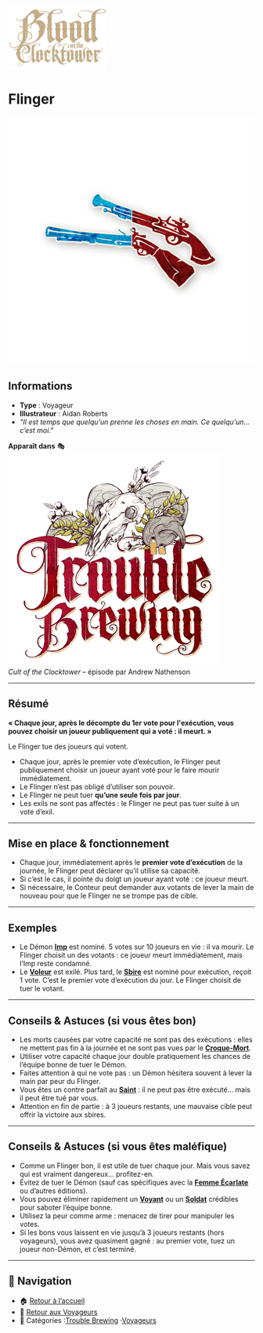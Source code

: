 <p align="left">
  <a href="/botc-fr-bambi/">
    <img src="../images/logo.png" alt="Accueil BotC FR" width="200">
  </a>
</p>

# Flinger  
![Flinger](../images/Icon_gunslinger.png)

## Informations
- **Type** : Voyageur  
- **Illustrateur** : Aidan Roberts  
- *"Il est temps que quelqu’un prenne les choses en main. Ce quelqu’un… c’est moi."*

**Apparaît dans** 🎭
![Trouble Brewing](../images/Logo_trouble_brewing.png)  
*Cult of the Clocktower* – épisode par Andrew Nathenson  

---

## Résumé
**« Chaque jour, après le décompte du 1er vote pour l'exécution, vous pouvez choisir un joueur publiquement qui a voté : il meurt. »**

Le Flinger tue des joueurs qui votent.  

- Chaque jour, après le premier vote d’exécution, le Flinger peut publiquement choisir un joueur ayant voté pour le faire mourir immédiatement.  
- Le Flinger n’est pas obligé d’utiliser son pouvoir.  
- Le Flinger ne peut tuer **qu’une seule fois par jour**.  
- Les exils ne sont pas affectés : le Flinger ne peut pas tuer suite à un vote d’exil.  

---

## Mise en place & fonctionnement
- Chaque jour, immédiatement après le **premier vote d’exécution** de la journée, le Flinger peut déclarer qu’il utilise sa capacité.  
- Si c’est le cas, il pointe du doigt un joueur ayant voté : ce joueur meurt.  
- Si nécessaire, le Conteur peut demander aux votants de lever la main de nouveau pour que le Flinger ne se trompe pas de cible.  

---

## Exemples
- Le Démon **[Imp](../tb_roles/imp.md)** est nominé. 5 votes sur 10 joueurs en vie : il va mourir. Le Flinger choisit un des votants : ce joueur meurt immédiatement, mais l’Imp reste condamné.  
- Le **[Voleur](../voyageurs/voleur.md)** est exilé. Plus tard, le **[Sbire](../tb_roles/butler.md)** est nominé pour exécution, reçoit 1 vote. C’est le premier vote d’exécution du jour. Le Flinger choisit de tuer le votant.  

---

## Conseils & Astuces (si vous êtes bon)
- Les morts causées par votre capacité ne sont pas des exécutions : elles ne mettent pas fin à la journée et ne sont pas vues par le **[Croque-Mort](../tb_roles/undertaker.md)**.  
- Utiliser votre capacité chaque jour double pratiquement les chances de l’équipe bonne de tuer le Démon.  
- Faites attention à qui ne vote pas : un Démon hésitera souvent à lever la main par peur du Flinger.  
- Vous êtes un contre parfait au **[Saint](../tb_roles/saint.md)** : il ne peut pas être exécuté… mais il peut être tué par vous.  
- Attention en fin de partie : à 3 joueurs restants, une mauvaise cible peut offrir la victoire aux sbires.  

---

## Conseils & Astuces (si vous êtes maléfique)
- Comme un Flinger bon, il est utile de tuer chaque jour. Mais vous savez qui est vraiment dangereux… profitez-en.  
- Évitez de tuer le Démon (sauf cas spécifiques avec la **[Femme Écarlate](../tb_roles/scarletwoman.md)** ou d’autres éditions).  
- Vous pouvez éliminer rapidement un **[Voyant](../tb_roles/fortunteller.md)** ou un **[Soldat](../tb_roles/soldier.md)** crédibles pour saboter l’équipe bonne.  
- Utilisez la peur comme arme : menacez de tirer pour manipuler les votes.  
- Si les bons vous laissent en vie jusqu’à 3 joueurs restants (hors voyageurs), vous avez quasiment gagné : au premier vote, tuez un joueur non-Démon, et c’est terminé.  

---

## 📂 Navigation 
- 🏠 [Retour à l’accueil](/botc-fr-bambi/)  
- 🧳 [Retour aux Voyageurs](../voyageurs.md)  
- 📂 Catégories :[Trouble Brewing](../trouble_brewing.md) ·[Voyageurs](../voyageurs.md) 

